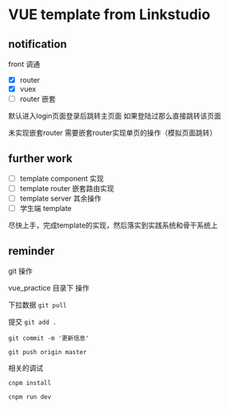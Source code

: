 # VUE template from Linkstudio

## notification

front 调通 

- [x] router 
- [x] vuex 
- [ ] router 嵌套

默认进入login页面登录后跳转主页面
如果登陆过那么直接跳转该页面

未实现嵌套router 需要嵌套router实现单页的操作（模拟页面跳转）


## further work

- [ ] template component 实现
- [ ] template router 嵌套路由实现
- [ ] template server 其余操作
- [ ] 学生端 template

尽快上手，完成template的实现，然后落实到实践系统和骨干系统上

## reminder

git 操作

vue_practice 目录下 操作

下拉数据 `git pull`  

提交 `git add .`

`git commit -m '更新信息'`

`git push origin master`


相关的调试

`cnpm install`

`cnpm run dev`
